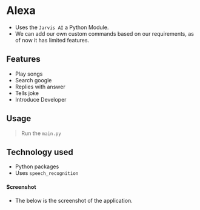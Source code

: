 # Alexa
- Uses the `Jarvis AI` a Python Module.
- We can add our own custom commands based on our requirements, as of now it has limited features.

## Features

- Play songs
- Search google
- Replies with answer
- Tells joke
- Introduce Developer

## Usage

> Run the `main.py` 

## Technology used
- Python packages
- Uses `speech_recognition` 

#### Screenshot
- The below is the screenshot of the application.

